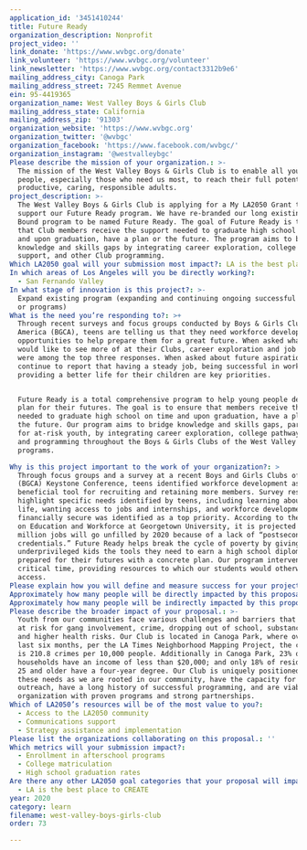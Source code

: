 ```yaml
---
application_id: '3451410244'
title: Future Ready
organization_description: Nonprofit
project_video: ''
link_donate: 'https://www.wvbgc.org/donate'
link_volunteer: 'https://www.wvbgc.org/volunteer'
link_newsletter: 'https://www.wvbgc.org/contact3312b9e6'
mailing_address_city: Canoga Park
mailing_address_street: 7245 Remmet Avenue
ein: 95-4419365
organization_name: West Valley Boys & Girls Club
mailing_address_state: California
mailing_address_zip: '91303'
organization_website: 'https://www.wvbgc.org'
organization_twitter: '@wvbgc'
organization_facebook: 'https://www.facebook.com/wvbgc/'
organization_instagram: '@westvalleybgc'
Please describe the mission of your organization.: >-
  The mission of the West Valley Boys & Girls Club is to enable all young
  people, especially those who need us most, to reach their full potential as
  productive, caring, responsible adults. 
project_description: >-
  The West Valley Boys & Girls Club is applying for a My LA2050 Grant to help
  support our Future Ready program. We have re-branded our long existing College
  Bound program to be named Future Ready. The goal of Future Ready is to ensure
  that Club members receive the support needed to graduate high school on time
  and upon graduation, have a plan or the future. The program aims to bridge
  knowledge and skills gaps by integrating career exploration, college pathway
  support, and other Club programming.
Which LA2050 goal will your submission most impact?: LA is the best place to LEARN
In which areas of Los Angeles will you be directly working?:
  - San Fernando Valley
In what stage of innovation is this project?: >-
  Expand existing program (expanding and continuing ongoing successful projects
  or programs)
What is the need you’re responding to?: >+
  Through recent surveys and focus groups conducted by Boys & Girls Clubs of
  America (BGCA), teens are telling us that they need workforce development
  opportunities to help prepare them for a great future. When asked what they
  would like to see more of at their Clubs, career exploration and job readiness
  were among the top three responses. When asked about future aspirations, teens
  continue to report that having a steady job, being successful in work, and
  providing a better life for their children are key priorities.


  Future Ready is a total comprehensive program to help young people develop a
  plan for their futures. The goal is to ensure that members receive the support
  needed to graduate high school on time and upon graduation, have a plan for
  the future. Our program aims to bridge knowledge and skills gaps, particularly
  for at-risk youth, by integrating career exploration, college pathway support,
  and programming throughout the Boys & Girls Clubs of the West Valley's
  programs.

Why is this project important to the work of your organization?: >
  Through focus groups and a survey at a recent Boys and Girls Clubs of America
  (BGCA) Keystone Conference, teens identified workforce development as a
  beneficial tool for recruiting and retaining more members. Survey results
  highlight specific needs identified by teens, including learning about college
  life, wanting access to jobs and internships, and workforce development. Being
  financially secure was identified as a top priority. According to the Center
  on Education and Workforce at Georgetown University, it is projected that 5
  million jobs will go unfilled by 2020 because of a lack of “postsecondary
  credentials.” Future Ready helps break the cycle of poverty by giving
  underprivileged kids the tools they need to earn a high school diploma and be
  prepared for their futures with a concrete plan. Our program intervenes at a
  critical time, providing resources to which our students would otherwise lack
  access.
Please explain how you will define and measure success for your project.: "The focus of Future Ready is to ensure that our teen Club members have a plan after high school, whether it be going to college, learning trade or going right into the workforce.  While going to college has statistically proven to be a strong foundation for future careers, many of our youth feel that college is not for them and aspire to explore other avenues to a successful future.  Our vision for this initiative is to promote the development of critical employment skills among our youth through research-informed youth development practice, training and experiential learning opportunities that lead to first-job readiness and a plan for pursuing postsecondary education and/or career aspirations.  We are uniquely positioned to impact the development of America’s future workforce through targeted education, training and a pathway-driven youth programming.  \n\nGoals for Future Ready are:\n•\t95% of participants will be at grade level proficiency or better in basic academic skills\n•\t100% of 8th grade participants will successfully transition into high school\n•\t90% of senior participants will graduate from high school\n•\t75% of senior participants will enroll in college\n•\t80% of senior participants will apply for financial aid\n•\t90% of senior participants will have a completed resume and cover letter\n•\t90% of senior participants will have participated in a mock interview\n•\t95% of senior participants will have a plan towards their goal\n\nExpected outcomes are:\n•\tParticipants will have a better understanding of how their interests, skills and talents play a role in their career exploration and planning.\n•\tParticipants will have a plan for their futures.\n•\tParticipants will have a change in behaviors and attitudes towards college and planning for a career.\n•\tParents will have a better understanding of how to support their children and their futures."
Approximately how many people will be directly impacted by this proposal?: '1142'
Approximately how many people will be indirectly impacted by this proposal?: '2284'
Please describe the broader impact of your proposal.: >-
  Youth from our communities face various challenges and barriers that put them
  at risk for gang involvement, crime, dropping out of school, substance abuse,
  and higher health risks. Our Club is located in Canoga Park, where over the
  last six months, per the LA Times Neighborhood Mapping Project, the crime rate
  is 210.8 crimes per 10,000 people. Additionally in Canoga Park, 23% of
  households have an income of less than $20,000; and only 18% of residents age
  25 and older have a four-year degree. Our Club is uniquely positioned to meet
  these needs as we are rooted in our community, have the capacity for youth
  outreach, have a long history of successful programming, and are viable
  organization with proven programs and strong partnerships.
Which of LA2050’s resources will be of the most value to you?:
  - Access to the LA2050 community
  - Communications support
  - Strategy assistance and implementation
Please list the organizations collaborating on this proposal.: ''
Which metrics will your submission impact?:
  - Enrollment in afterschool programs
  - College matriculation
  - High school graduation rates
Are there any other LA2050 goal categories that your proposal will impact?:
  - LA is the best place to CREATE
year: 2020
category: learn
filename: west-valley-boys-girls-club
order: 73

---
```

